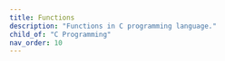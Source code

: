 ```yaml
---
title: Functions
description: "Functions in C programming language."
child_of: "C Programming"
nav_order: 10
---
```

